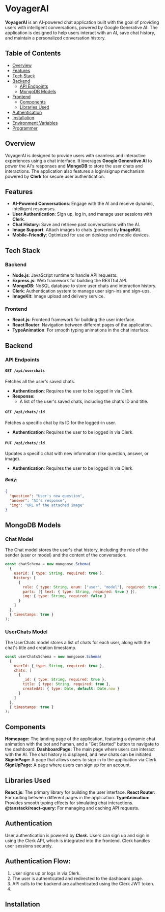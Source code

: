 # VoyagerAI

**VoyagerAI** is an AI-powered chat application built with the goal of providing users with intelligent conversations, powered by Google Generative AI. The application is designed to help users interact with an AI, save chat history, and maintain a personalized conversation history.

## Table of Contents
- [Overview](#overview)
- [Features](#features)
- [Tech Stack](#tech-stack)
- [Backend](#backend)
  - [API Endpoints](#api-endpoints)
  - [MongoDB Models](#mongodb-models)
- [Frontend](#frontend)
  - [Components](#components)
  - [Libraries Used](#libraries-used)
- [Authentication](#authentication)
- [Installation](#installation)
- [Environment Variables](#environment-variables)
- [Programmer](#programmer)

## Overview

VoyagerAI is designed to provide users with seamless and interactive experiences using a chat interface. It leverages **Google Generative AI** to power the AI's responses and **MongoDB** to store the user chats and interactions. The application also features a login/signup mechanism powered by **Clerk** for secure user authentication.

## Features
- **AI-Powered Conversations**: Engage with the AI and receive dynamic, intelligent responses.
- **User Authentication**: Sign up, log in, and manage user sessions with **Clerk**.
- **Chat History**: Save and retrieve past conversations with the AI.
- **Image Support**: Attach images to chats (powered by **ImageKit**).
- **Mobile-Friendly**: Optimized for use on desktop and mobile devices.

## Tech Stack

### Backend
- **Node.js**: JavaScript runtime to handle API requests.
- **Express.js**: Web framework for building the RESTful API.
- **MongoDB**: NoSQL database to store user chats and interaction history.
- **Clerk**: Authentication system to manage user sign-ins and sign-ups.
- **ImageKit**: Image upload and delivery service.

### Frontend
- **React.js**: Frontend framework for building the user interface.
- **React Router**: Navigation between different pages of the application.
- **TypeAnimation**: For smooth typing animations in the chat interface.

## Backend

### API Endpoints

#### `GET /api/userchats`
Fetches all the user's saved chats.

- **Authentication**: Requires the user to be logged in via Clerk.
- **Response**: 
  - A list of the user's saved chats, including the chat's ID and title.

#### `GET /api/chats/:id`
Fetches a specific chat by its ID for the logged-in user.

- **Authentication**: Requires the user to be logged in via Clerk.
  
#### `PUT /api/chats/:id`
Updates a specific chat with new information (like question, answer, or image).

- **Authentication**: Requires the user to be logged in via Clerk.
  
##### Body:
```json
{
  "question": "User's new question",
  "answer": "AI's response",
  "img": "URL of the attached image"
}
```

## MongoDB Models

### Chat Model
The Chat model stores the user's chat history, including the role of the sender (user or model) and the content of the conversation.

```javascript
const chatSchema = new mongoose.Schema(
  {
    userId: { type: String, required: true },
    history: [
      {
        role: { type: String, enum: ["user", "model"], required: true },
        parts: [{ text: { type: String, required: true } }],
        img: { type: String, required: false }
      }
    ]
  },
  { timestamps: true }
);
```
### UserChats Model
The UserChats model stores a list of chats for each user, along with the chat's title and creation timestamp.
```javascript
const userChatsSchema = new mongoose.Schema(
  {
    userId: { type: String, required: true },
    chats: [
      {
        _id: { type: String, required: true },
        title: { type: String, required: true },
        createdAt: { type: Date, default: Date.now }
      }
    ]
  },
  { timestamps: true }
);
```
## Components

**Homepage:** The landing page of the application, featuring a dynamic chat animation with the bot and human, and a "Get Started" button to navigate to the dashboard.
**DashboardPage:** The main page where users can interact with the AI. The chat history is displayed, and new chats can be initiated.
**SignInPage:** A page that allows users to sign in to the application via Clerk.
**SignUpPage:** A page where users can sign up for an account.

## Libraries Used

**React.js:** The primary library for building the user interface.
**React Router:** For routing between different pages in the application.
**TypeAnimation:** Provides smooth typing effects for simulating chat interactions.
**@tanstack/react-query:** For managing and caching API requests.

## Authentication
User authentication is powered by ***Clerk.*** Users can sign up and sign in using the Clerk API, which is integrated into the frontend. Clerk handles user sessions securely.

## Authentication Flow:
1. User signs up or logs in via Clerk.
2. The user is authenticated and redirected to the dashboard page.
3. API calls to the backend are authenticated using the Clerk JWT token.
4. 
## Installation
